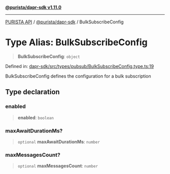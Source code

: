 [**@purista/dapr-sdk v1.11.0**](../README.md)

***

[PURISTA API](../../../packages.md) / [@purista/dapr-sdk](../README.md) / BulkSubscribeConfig

# Type Alias: BulkSubscribeConfig

> **BulkSubscribeConfig**: `object`

Defined in: [dapr-sdk/src/types/pubsub/BulkSubscribeConfig.type.ts:19](https://github.com/puristajs/purista/blob/master/packages/dapr-sdk/src/types/pubsub/BulkSubscribeConfig.type.ts#L19)

BulkSubscribeConfig defines the configuration for a bulk subscription

## Type declaration

### enabled

> **enabled**: `boolean`

### maxAwaitDurationMs?

> `optional` **maxAwaitDurationMs**: `number`

### maxMessagesCount?

> `optional` **maxMessagesCount**: `number`

